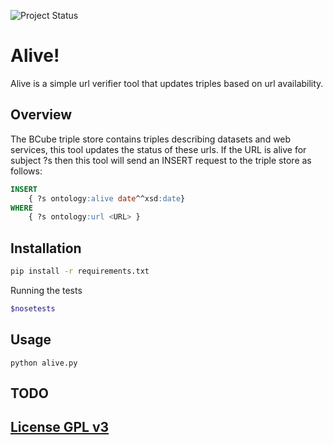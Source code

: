 ![Project Status](http://img.shields.io/badge/status-alpha-red.svg)


**Alive!**
===================

Alive is a simple url verifier tool that updates triples based on url availability.

Overview
-------------------

The BCube triple store contains triples describing datasets and web services, this tool updates the status of these urls.
If the URL is alive for subject ?s then this tool will send an INSERT request to the triple store as follows:

```sql
INSERT
    { ?s ontology:alive date^^xsd:date}
WHERE
    { ?s ontology:url <URL> }
```


Installation
---------------

```sh
pip install -r requirements.txt
```

Running the tests

```sh
$nosetests
```

Usage
---------------


```
python alive.py
```

TODO
----------------



[License GPL v3](LICENSE)
-------------------